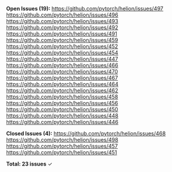 **Open Issues (19):**
https://github.com/pytorch/helion/issues/497
https://github.com/pytorch/helion/issues/496
https://github.com/pytorch/helion/issues/493
https://github.com/pytorch/helion/issues/492
https://github.com/pytorch/helion/issues/491
https://github.com/pytorch/helion/issues/459
https://github.com/pytorch/helion/issues/452
https://github.com/pytorch/helion/issues/454
https://github.com/pytorch/helion/issues/447
https://github.com/pytorch/helion/issues/466
https://github.com/pytorch/helion/issues/470
https://github.com/pytorch/helion/issues/467
https://github.com/pytorch/helion/issues/464
https://github.com/pytorch/helion/issues/462
https://github.com/pytorch/helion/issues/458
https://github.com/pytorch/helion/issues/456
https://github.com/pytorch/helion/issues/450
https://github.com/pytorch/helion/issues/448
https://github.com/pytorch/helion/issues/446

**Closed Issues (4):**
https://github.com/pytorch/helion/issues/468
https://github.com/pytorch/helion/issues/498
https://github.com/pytorch/helion/issues/457
https://github.com/pytorch/helion/issues/451

**Total: 23 issues** ✓